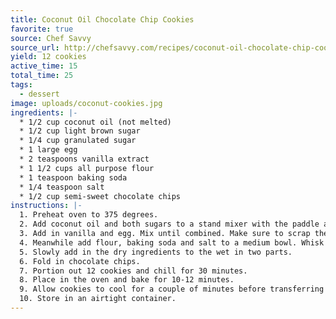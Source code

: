 ```yaml
---
title: Coconut Oil Chocolate Chip Cookies
favorite: true
source: Chef Savvy
source_url: http://chefsavvy.com/recipes/coconut-oil-chocolate-chip-cookies/
yield: 12 cookies
active_time: 15
total_time: 25
tags: 
  - dessert
image: uploads/coconut-cookies.jpg
ingredients: |-
  * 1/2 cup coconut oil (not melted) 
  * 1/2 cup light brown sugar 
  * 1/4 cup granulated sugar 
  * 1 large egg 
  * 2 teaspoons vanilla extract 
  * 1 1/2 cups all purpose flour 
  * 1 teaspoon baking soda 
  * 1/4 teaspoon salt 
  * 1/2 cup semi-sweet chocolate chips 
instructions: |-
  1. Preheat oven to 375 degrees. 
  2. Add coconut oil and both sugars to a stand mixer with the paddle attachment. 
  3. Add in vanilla and egg. Mix until combined. Make sure to scrap the sides of the bowl throughout. 
  4. Meanwhile add flour, baking soda and salt to a medium bowl. Whisk to combine. 
  5. Slowly add in the dry ingredients to the wet in two parts. 
  6. Fold in chocolate chips. 
  7. Portion out 12 cookies and chill for 30 minutes. 
  8. Place in the oven and bake for 10-12 minutes. 
  9. Allow cookies to cool for a couple of minutes before transferring them to a wire rack to cool completely. 
  10. Store in an airtight container. 
---
```

